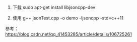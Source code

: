 1. 下载
sudo apt-get install libjsoncpp-dev

2. 使用
g++ jsonTest.cpp -o demo -ljsoncpp -std=c++11




参考：  
https://blog.csdn.net/qq_41453285/article/details/106725261  